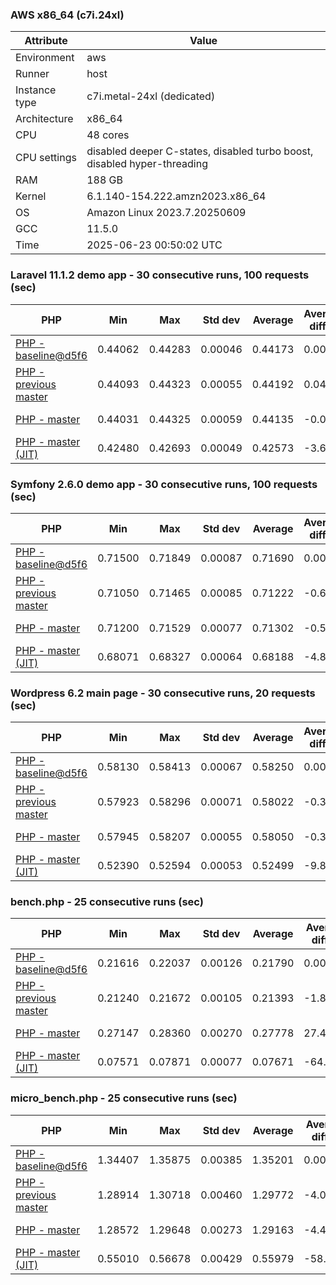 ### AWS x86_64 (c7i.24xl)

|  Attribute    |     Value      |
|---------------|----------------|
| Environment   |aws|
| Runner        |host|
| Instance type |c7i.metal-24xl (dedicated)|
| Architecture  |x86_64
| CPU           |48 cores|
| CPU settings  |disabled deeper C-states, disabled turbo boost, disabled hyper-threading|
| RAM           |188 GB|
| Kernel        |6.1.140-154.222.amzn2023.x86_64|
| OS            |Amazon Linux 2023.7.20250609|
| GCC           |11.5.0|
| Time          |2025-06-23 00:50:02 UTC|

### Laravel 11.1.2 demo app - 30 consecutive runs, 100 requests (sec)

|     PHP     |     Min     |     Max     |    Std dev   |   Average  |  Average diff % |   Median   | Median diff % |     Memory    |
|-------------|-------------|-------------|--------------|------------|-----------------|------------|---------------|---------------|
|[PHP - baseline@d5f6](https://github.com/php/php-src/commit/d5f6e56610)|0.44062|0.44283|0.00046|0.44173|0.00%|0.44173|0.00%|41.88 MB|
|[PHP - previous master](https://github.com/php/php-src/commit/37549e4563)|0.44093|0.44323|0.00055|0.44192|0.04%|0.44180|0.02%|42.32 MB|
|[PHP - master](https://github.com/php/php-src/commit/ddd33fd7e4)|0.44031|0.44325|0.00059|0.44135|-0.08%|0.44130|-0.10%|42.32 MB|
|[PHP - master (JIT)](https://github.com/php/php-src/commit/ddd33fd7e4)|0.42480|0.42693|0.00049|0.42573|-3.62%|0.42562|-3.65%|51.33 MB|

### Symfony 2.6.0 demo app - 30 consecutive runs, 100 requests (sec)

|     PHP     |     Min     |     Max     |    Std dev   |   Average  |  Average diff % |   Median   | Median diff % |     Memory    |
|-------------|-------------|-------------|--------------|------------|-----------------|------------|---------------|---------------|
|[PHP - baseline@d5f6](https://github.com/php/php-src/commit/d5f6e56610)|0.71500|0.71849|0.00087|0.71690|0.00%|0.71691|0.00%|37.55 MB|
|[PHP - previous master](https://github.com/php/php-src/commit/37549e4563)|0.71050|0.71465|0.00085|0.71222|-0.65%|0.71211|-0.67%|38.28 MB|
|[PHP - master](https://github.com/php/php-src/commit/ddd33fd7e4)|0.71200|0.71529|0.00077|0.71302|-0.54%|0.71287|-0.56%|38.28 MB|
|[PHP - master (JIT)](https://github.com/php/php-src/commit/ddd33fd7e4)|0.68071|0.68327|0.00064|0.68188|-4.89%|0.68184|-4.89%|45.01 MB|

### Wordpress 6.2 main page - 30 consecutive runs, 20 requests (sec)

|     PHP     |     Min     |     Max     |    Std dev   |   Average  |  Average diff % |   Median   | Median diff % |     Memory    |
|-------------|-------------|-------------|--------------|------------|-----------------|------------|---------------|---------------|
|[PHP - baseline@d5f6](https://github.com/php/php-src/commit/d5f6e56610)|0.58130|0.58413|0.00067|0.58250|0.00%|0.58235|0.00%|43.12 MB|
|[PHP - previous master](https://github.com/php/php-src/commit/37549e4563)|0.57923|0.58296|0.00071|0.58022|-0.39%|0.58003|-0.40%|43.62 MB|
|[PHP - master](https://github.com/php/php-src/commit/ddd33fd7e4)|0.57945|0.58207|0.00055|0.58050|-0.34%|0.58055|-0.31%|43.62 MB|
|[PHP - master (JIT)](https://github.com/php/php-src/commit/ddd33fd7e4)|0.52390|0.52594|0.00053|0.52499|-9.87%|0.52489|-9.87%|61.31 MB|

### bench.php - 25 consecutive runs (sec)

|     PHP     |     Min     |     Max     |    Std dev   |   Average  |  Average diff % |   Median   | Median diff % |     Memory    |
|-------------|-------------|-------------|--------------|------------|-----------------|------------|---------------|---------------|
|[PHP - baseline@d5f6](https://github.com/php/php-src/commit/d5f6e56610)|0.21616|0.22037|0.00126|0.21790|0.00%|0.21741|0.00%|26.26 MB|
|[PHP - previous master](https://github.com/php/php-src/commit/37549e4563)|0.21240|0.21672|0.00105|0.21393|-1.82%|0.21374|-1.69%|26.63 MB|
|[PHP - master](https://github.com/php/php-src/commit/ddd33fd7e4)|0.27147|0.28360|0.00270|0.27778|27.48%|0.27797|27.85%|26.63 MB|
|[PHP - master (JIT)](https://github.com/php/php-src/commit/ddd33fd7e4)|0.07571|0.07871|0.00077|0.07671|-64.80%|0.07648|-64.82%|27.78 MB|

### micro_bench.php - 25 consecutive runs (sec)

|     PHP     |     Min     |     Max     |    Std dev   |   Average  |  Average diff % |   Median   | Median diff % |     Memory    |
|-------------|-------------|-------------|--------------|------------|-----------------|------------|---------------|---------------|
|[PHP - baseline@d5f6](https://github.com/php/php-src/commit/d5f6e56610)|1.34407|1.35875|0.00385|1.35201|0.00%|1.35198|0.00%|20.52 MB|
|[PHP - previous master](https://github.com/php/php-src/commit/37549e4563)|1.28914|1.30718|0.00460|1.29772|-4.02%|1.29776|-4.01%|20.93 MB|
|[PHP - master](https://github.com/php/php-src/commit/ddd33fd7e4)|1.28572|1.29648|0.00273|1.29163|-4.47%|1.29173|-4.46%|20.93 MB|
|[PHP - master (JIT)](https://github.com/php/php-src/commit/ddd33fd7e4)|0.55010|0.56678|0.00429|0.55979|-58.60%|0.56054|-58.54%|22.23 MB|
